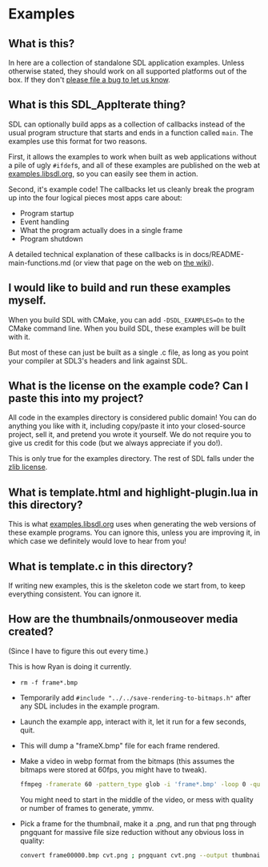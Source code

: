 # Examples

## What is this?

In here are a collection of standalone SDL application examples. Unless
otherwise stated, they should work on all supported platforms out of the box.
If they don't [please file a bug to let us know](https://github.com/libsdl-org/SDL/issues/new).


## What is this SDL_AppIterate thing?

SDL can optionally build apps as a collection of callbacks instead of the
usual program structure that starts and ends in a function called `main`.
The examples use this format for two reasons.

First, it allows the examples to work when built as web applications without
a pile of ugly `#ifdef`s, and all of these examples are published on the web
at [examples.libsdl.org](https://examples.libsdl.org/), so you can easily see
them in action.

Second, it's example code! The callbacks let us cleanly break the program up
into the four logical pieces most apps care about:

- Program startup
- Event handling
- What the program actually does in a single frame
- Program shutdown

A detailed technical explanation of these callbacks is in
docs/README-main-functions.md (or view that page on the web on
[the wiki](https://wiki.libsdl.org/SDL3/README/main-functions#main-callbacks-in-sdl3)).


## I would like to build and run these examples myself.

When you build SDL with CMake, you can add `-DSDL_EXAMPLES=On` to the
CMake command line. When you build SDL, these examples will be built with it.

But most of these can just be built as a single .c file, as long as you point
your compiler at SDL3's headers and link against SDL.


## What is the license on the example code? Can I paste this into my project?

All code in the examples directory is considered public domain! You can do
anything you like with it, including copy/paste it into your closed-source
project, sell it, and pretend you wrote it yourself. We do not require you to
give us credit for this code (but we always appreciate if you do!).

This is only true for the examples directory. The rest of SDL falls under the
[zlib license](https://github.com/libsdl-org/SDL/blob/main/LICENSE.txt).


## What is template.html and highlight-plugin.lua in this directory?

This is what [examples.libsdl.org](https://examples.libsdl.org/) uses when
generating the web versions of these example programs. You can ignore this,
unless you are improving it, in which case we definitely would love to hear
from you!


## What is template.c in this directory?

If writing new examples, this is the skeleton code we start from, to keep
everything consistent. You can ignore it.


## How are the thumbnails/onmouseover media created?

(Since I have to figure this out every time.)

This is how Ryan is doing it currently.

- `rm -f frame*.bmp`
- Temporarily add `#include "../../save-rendering-to-bitmaps.h"` after any SDL
  includes in the example program.
- Launch the example app, interact with it, let it run for a few seconds, quit.
- This will dump a "frameX.bmp" file for each frame rendered.
- Make a video in webp format from the bitmaps (this assumes the bitmaps were
  stored at 60fps, you might have to tweak).

  ```bash
  ffmpeg -framerate 60 -pattern_type glob -i 'frame*.bmp' -loop 0 -quality 40 -r 10 -frames:v 40 onmouseover.webp
  ```

  You might need to start in the middle of the video, or mess with quality or
  number of frames to generate, ymmv.
- Pick a frame for the thumbnail, make it a .png, and run that png through
  pngquant for massive file size reduction without any obvious loss in quality:

  ```bash
  convert frame00000.bmp cvt.png ; pngquant cvt.png --output thumbnail.png ; rm -f cvt.png
  ```

